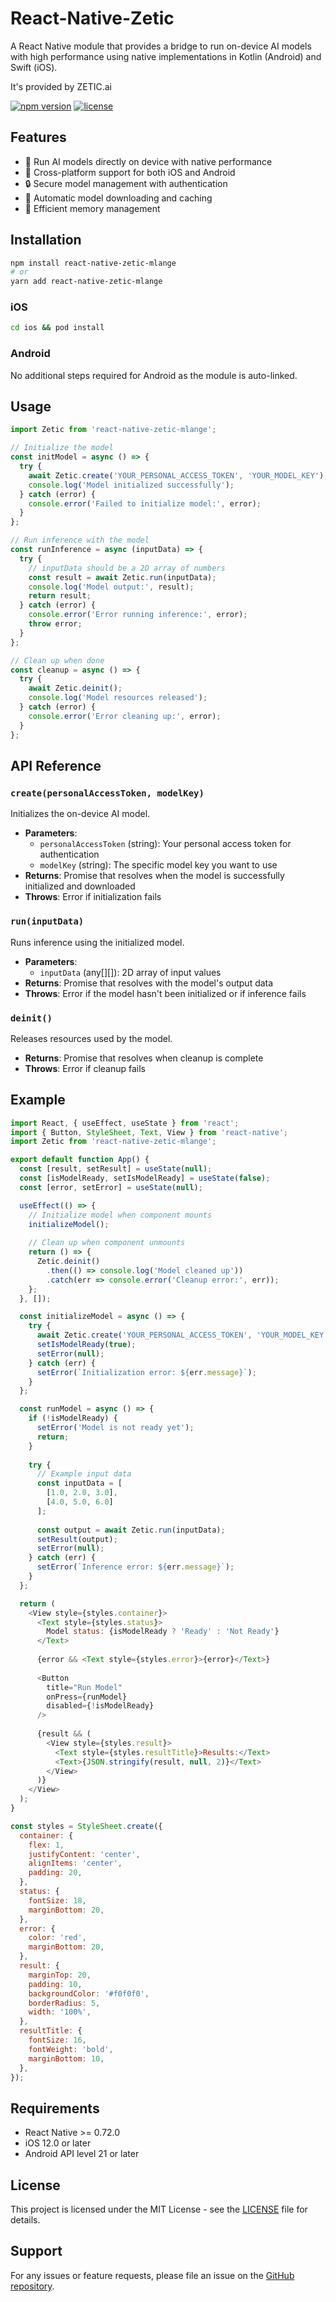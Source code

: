 # React-Native-Zetic

A React Native module that provides a bridge to run on-device AI models with high performance using native implementations in Kotlin (Android) and Swift (iOS).

It's provided by ZETIC.ai

[![npm version](https://img.shields.io/npm/v/react-native-zetic-mlange.svg)](https://www.npmjs.com/package/react-native-zetic-mlange)
[![license](https://img.shields.io/github/license/zetic-ai/react-native-zetic-mlange.svg)](LICENSE)

## Features

- 🚀 Run AI models directly on device with native performance
- 📱 Cross-platform support for both iOS and Android
- 🔒 Secure model management with authentication
- 💾 Automatic model downloading and caching
- 🔋 Efficient memory management

## Installation

```sh
npm install react-native-zetic-mlange
# or
yarn add react-native-zetic-mlange
```

### iOS

```sh
cd ios && pod install
```

### Android

No additional steps required for Android as the module is auto-linked.

## Usage

```javascript
import Zetic from 'react-native-zetic-mlange';

// Initialize the model
const initModel = async () => {
  try {
    await Zetic.create('YOUR_PERSONAL_ACCESS_TOKEN', 'YOUR_MODEL_KEY');
    console.log('Model initialized successfully');
  } catch (error) {
    console.error('Failed to initialize model:', error);
  }
};

// Run inference with the model
const runInference = async (inputData) => {
  try {
    // inputData should be a 2D array of numbers
    const result = await Zetic.run(inputData);
    console.log('Model output:', result);
    return result;
  } catch (error) {
    console.error('Error running inference:', error);
    throw error;
  }
};

// Clean up when done
const cleanup = async () => {
  try {
    await Zetic.deinit();
    console.log('Model resources released');
  } catch (error) {
    console.error('Error cleaning up:', error);
  }
};
```

## API Reference

### `create(personalAccessToken, modelKey)`

Initializes the on-device AI model.

- **Parameters**:
  - `personalAccessToken` (string): Your personal access token for authentication
  - `modelKey` (string): The specific model key you want to use
- **Returns**: Promise that resolves when the model is successfully initialized and downloaded
- **Throws**: Error if initialization fails

### `run(inputData)`

Runs inference using the initialized model.

- **Parameters**:
  - `inputData` (any[][]): 2D array of input values
- **Returns**: Promise that resolves with the model's output data
- **Throws**: Error if the model hasn't been initialized or if inference fails

### `deinit()`

Releases resources used by the model.

- **Returns**: Promise that resolves when cleanup is complete
- **Throws**: Error if cleanup fails

## Example

```javascript
import React, { useEffect, useState } from 'react';
import { Button, StyleSheet, Text, View } from 'react-native';
import Zetic from 'react-native-zetic-mlange';

export default function App() {
  const [result, setResult] = useState(null);
  const [isModelReady, setIsModelReady] = useState(false);
  const [error, setError] = useState(null);

  useEffect(() => {
    // Initialize model when component mounts
    initializeModel();
    
    // Clean up when component unmounts
    return () => {
      Zetic.deinit()
        .then(() => console.log('Model cleaned up'))
        .catch(err => console.error('Cleanup error:', err));
    };
  }, []);

  const initializeModel = async () => {
    try {
      await Zetic.create('YOUR_PERSONAL_ACCESS_TOKEN', 'YOUR_MODEL_KEY');
      setIsModelReady(true);
      setError(null);
    } catch (err) {
      setError(`Initialization error: ${err.message}`);
    }
  };

  const runModel = async () => {
    if (!isModelReady) {
      setError('Model is not ready yet');
      return;
    }
    
    try {
      // Example input data
      const inputData = [
        [1.0, 2.0, 3.0],
        [4.0, 5.0, 6.0]
      ];
      
      const output = await Zetic.run(inputData);
      setResult(output);
      setError(null);
    } catch (err) {
      setError(`Inference error: ${err.message}`);
    }
  };

  return (
    <View style={styles.container}>
      <Text style={styles.status}>
        Model status: {isModelReady ? 'Ready' : 'Not Ready'}
      </Text>
      
      {error && <Text style={styles.error}>{error}</Text>}
      
      <Button
        title="Run Model"
        onPress={runModel}
        disabled={!isModelReady}
      />
      
      {result && (
        <View style={styles.result}>
          <Text style={styles.resultTitle}>Results:</Text>
          <Text>{JSON.stringify(result, null, 2)}</Text>
        </View>
      )}
    </View>
  );
}

const styles = StyleSheet.create({
  container: {
    flex: 1,
    justifyContent: 'center',
    alignItems: 'center',
    padding: 20,
  },
  status: {
    fontSize: 18,
    marginBottom: 20,
  },
  error: {
    color: 'red',
    marginBottom: 20,
  },
  result: {
    marginTop: 20,
    padding: 10,
    backgroundColor: '#f0f0f0',
    borderRadius: 5,
    width: '100%',
  },
  resultTitle: {
    fontSize: 16,
    fontWeight: 'bold',
    marginBottom: 10,
  },
});
```

## Requirements

- React Native >= 0.72.0
- iOS 12.0 or later
- Android API level 21 or later

## License

This project is licensed under the MIT License - see the [LICENSE](LICENSE) file for details.

## Support

For any issues or feature requests, please file an issue on the [GitHub repository](https://github.com/zetic-ai/react-native-zetic-mlange/issues).